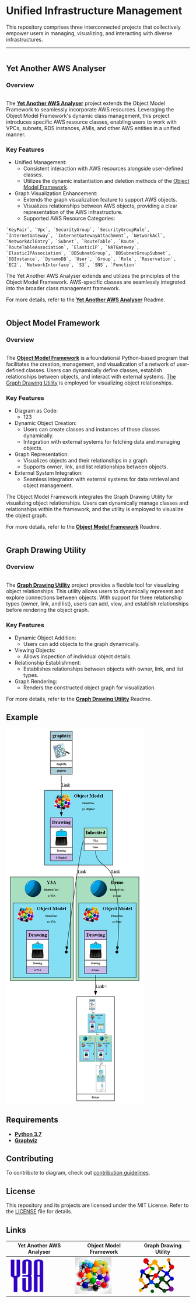 <div style="display: flex; justify-content: space-between; width: 1000px;">
    <div>
        <h1>Unified Infrastructure Management</h1>
    </div>
    <div>
        <!-- <img src="img/Object Model Drawing.png" width="100" height="100"> -->
    </div>
</div>
This repository comprises three interconnected projects that collectively empower users in managing, visualizing, and interacting with diverse infrastructures. 

<hr>

<div id="Yet_Another_AWS_Analyser" style="display: flex; justify-content: space-between; width: 1000px;">
    <div>
        <h2>Yet Another AWS Analyser</h1>
        <h3>Overview</h1>
    </div>
    <div>
        <img src="img/Yet_Another_AWS_Analyser.png" width="100" height="100">
    </div>
</div>

The [**Yet Another AWS Analyser**](docs/Yet_Another_AWS_Analyser.md) project extends the Object Model Framework to seamlessly incorporate AWS resources. Leveraging the Object Model Framework's dynamic class management, this project introduces specific AWS resource classes, enabling users to work with VPCs, subnets, RDS instances, AMIs, and other AWS entities in a unified manner.

### Key Features

- Unified Management:
    - Consistent interaction with AWS resources alongside user-defined classes.
    - Utilizes the dynamic instantiation and deletion methods of the [Object Model Framework](#Object_Model_Framework).
- Graph Visualization Enhancement:
    - Extends the graph visualization feature to support AWS objects.
    - Visualizes relationships between AWS objects, providing a clear representation of the AWS infrastructure.
    - Supported AWS Resource Categories:

```
`KeyPair`, `Vpc`, `SecurityGroup`, `SecurityGroupRule`, `InternetGateway`, `InternetGatewayAttachment`, `NetworkAcl`, `NetworkAclEntry`, `Subnet`, `RouteTable`, `Route`, `RouteTableAssociation`, `ElasticIP`, `NATGateway`, `ElasticIPAssociation`, `DBSubnetGroup`, `DBSubnetGroupSubnet`, `DBInstance`, `DynamoDB`, `User`, `Group`, `Role`, `Reservation`, `EC2`, `NetworkInterface`, `S3`, `SNS`, `Function`
```

The Yet Another AWS Analyser extends and utilizes the principles of the Object Model Framework. AWS-specific classes are seamlessly integrated into the broader class management framework.

For more details, refer to the [**Yet Another AWS Analyser**](docs/Yet_Another_AWS_Analyser.md) Readme.


<div id="Object_Model_Framework" style="display: flex; justify-content: space-between; width: 1000px;">
    <div>
        <h2>Object Model Framework</h1>
        <h3>Overview</h1>
    </div>
    <div>
        <img src="img/Object_Model_Framework.png" width="100" height="100">
    </div>
</div>

The [**Object Model Framework**](docs/Object_Model_Framework.md) is a foundational Python-based program that facilitates the creation, management, and visualization of a network of user-defined classes. Users can dynamically define classes, establish relationships between objects, and interact with external systems. [The Graph Drawing Utility](#Graph_Drawing_Utility) is employed for visualizing object relationships.

### Key Features

- Diagram as Code:
    - 123
- Dynamic Object Creation:
    - Users can create classes and instances of those classes dynamically.
    - Integration with external systems for fetching data and managing objects.
- Graph Representation:
    - Visualizes objects and their relationships in a graph.
    - Supports owner, link, and list relationships between objects.
- External System Integration:
    - Seamless integration with external systems for data retrieval and object management.

The Object Model Framework integrates the Graph Drawing Utility for visualizing object relationships. Users can dynamically manage classes and relationships within the framework, and the utility is employed to visualize the object graph.

For more details, refer to the [**Object Model Framework**](docs/Object_Model_Framework.md) Readme.


<div id="Graph_Drawing_Utility" style="display: flex; justify-content: space-between; width: 1000px;">
    <div>
        <h2>Graph Drawing Utility</h1>
        <h3>Overview</h1>
    </div>
    <div>
        <img src="img/Graph_Drawing_Utility.png" width="100" height="100">
    </div>
</div>

The [**Graph Drawing Utility**](docs/Graph_Drawing_Utility.md) project provides a flexible tool for visualizing object relationships. This utility allows users to dynamically represent and explore connections between objects. With support for three relationship types (owner, link, and list), users can add, view, and establish relationships before rendering the object graph.

### Key Features

- Dynamic Object Addition:
    - Users can add objects to the graph dynamically.
- Viewing Objects:
    - Allows inspection of individual object details.
- Relationship Establishment:
    - Establishes relationships between objects with owner, link, and list types.
- Graph Rendering:
    - Renders the constructed object graph for visualization.

For more details, refer to the [**Graph Drawing Utility**](docs/Graph_Drawing_Utility.md) Readme.


## Example

<img src="img/Demo.png">

## Requirements

- [**Python 3.7**](https://www.python.org/)
- [**Graphviz**](https://graphviz.gitlab.io/download/)

## Contributing

To contribute to diagram, check out [contribution guidelines](docs/CONTRIBUTING.md).

## License

This repository and its projects are licensed under the MIT License. Refer to the [LICENSE](docs/LICENSE.md) file for details.

## Links

| Yet Another AWS Analyser | Object Model Framework | Graph Drawing Utility |
| ------------------------ | ---------------------- | --------------------- |
| [<img src="img/Yet_Another_AWS_Analyser.png" width="100" height="100">](docs/Yet_Another_AWS_Analyser.md) | [<img src="img/Object_Model_Framework.png" width="100" height="100">](docs/Object_Model_Framework.md) | [<img src="img/Graph_Drawing_Utility.png" width="100" height="100">](docs/Graph_Drawing_Utility.md) |